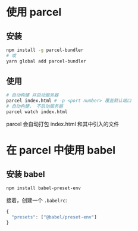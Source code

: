 # 使用 parcel

## 安装

``` sh
npm install -g parcel-bundler
# 或
yarn global add parcel-bundler
```

## 使用

```sh
# 自动构建 并启动服务器
parcel index.html # -p <port number> 覆盖默认端口
# 自动构建， 不启动服务器
parcel watch index.html
```

parcel 会自动打包 index.html 和其中引入的文件

# 在 parcel 中使用 babel

## 安装 babel

``` sh
npm install babel-preset-env
```

接着，创建一个 `.babelrc`:

```js
{
  "presets": ["@babel/preset-env"]
}
```

